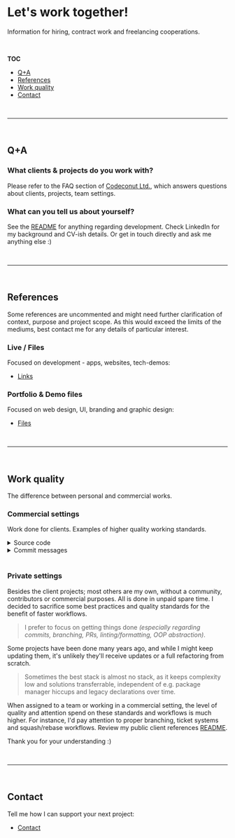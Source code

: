 # Let's work together!

Information for hiring, contract work and freelancing cooperations.

<br>

**TOC**

- [Q+A](#qa)
- [References](#references)
- [Work quality](#work-quality)
- [Contact](#contact)

<br>

---

<br>

## Q+A

### What clients & projects do you work with?

Please refer to the FAQ section of [Codeconut Ltd.](https://www.codeconut.io), which answers questions about clients, projects, team settings.

### What can you tell us about yourself?

See the [README](README.md) for anything regarding development. Check LinkedIn for my background and CV-ish details. Or get in touch directly and ask me anything else :)

<br>

---

<br>

## References

Some references are uncommented and might need further clarification of context, purpose and project scope. As this would exceed the limits of the mediums, best contact me for any details of particular interest.

### Live / Files

Focused on development - apps, websites, tech-demos:

- [Links](README.md)

### Portfolio & Demo files

Focused on web design, UI, branding and graphic design:

- [Files](https://static.codeconut.io/codeconut/references)

<br>

---

<br>

## Work quality

The difference between personal and commercial works.

### Commercial settings

Work done for clients. Examples of higher quality working standards.

<details>
  <summary>Source code</summary>

  ![Code quality](assets/work-quality/code.png)

</details>

<details>
  <summary>Commit messages</summary>

  ![Commit structure](assets/work-quality/commits.png)

</details>

<br>

### Private settings

Besides the client projects; most others are my own, without a community, contributors or commercial purposes. All is done in unpaid spare time. I decided to sacrifice some best practices and quality standards for the benefit of faster workflows.

> I prefer to focus on getting things done _(especially regarding commits, branching, PRs, linting/formatting, OOP abstraction)_.

Some projects have been done many years ago, and while I might keep updating them, it's unlikely they'll receive updates or a full refactoring from scratch.

> Sometimes the best stack is almost no stack, as it keeps complexity low and solutions transferrable, independent of e.g. package manager hiccups and legacy declarations over time.

When assigned to a team or working in a commercial setting, the level of quality and attention spend on these standards and workflows is much higher. For instance, I'd pay attention to proper branching, ticket systems and squash/rebase workflows. Review my public client references [README](README.md).

Thank you for your understanding :)

<br>

---

<br>

## Contact

Tell me how I can support your next project:

- [Contact](README.md#contact)
